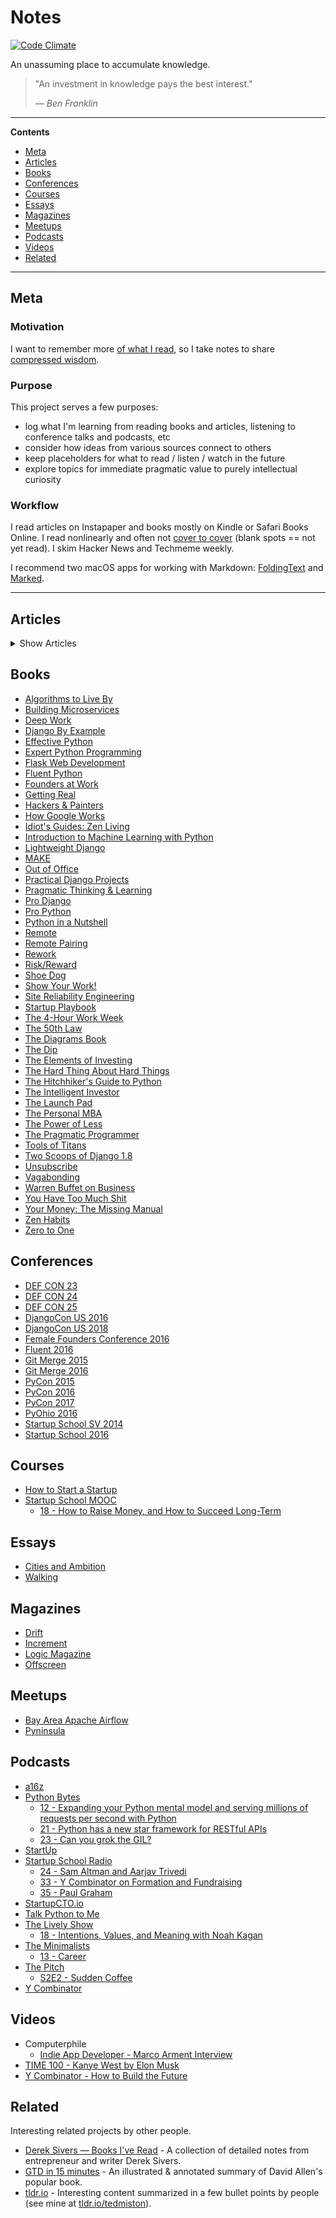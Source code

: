 # Notes

[![Code Climate](https://lima.codeclimate.com/github/tedmiston/notes/badges/gpa.svg)](https://lima.codeclimate.com/github/tedmiston/notes)

An unassuming place to accumulate knowledge.

> "An investment in knowledge pays the best interest."
>
> *&mdash; <cite>Ben Franklin</cite>*

---

**Contents**

- [Meta](#user-content-meta)
- [Articles](#user-content-articles)
- [Books](#user-content-books)
- [Conferences](#user-content-conferences)
- [Courses](#user-content-courses)
- [Essays](#user-content-essays)
- [Magazines](#user-content-magazines)
- [Meetups](#user-content-meetups)
- [Podcasts](#user-content-podcasts)
- [Videos](#user-content-videos)
- [Related](#user-content-related)

---

## Meta

### Motivation

I want to remember more [of what I read](http://austinkleon.com/2016/03/03/how-to-read-more-2/), so I take notes to share [compressed wisdom](https://sivers.org/2do).

### Purpose

This project serves a few purposes:

- log what I'm learning from reading books and articles, listening to conference talks and podcasts, etc
- consider how ideas from various sources connect to others
- keep placeholders for what to read / listen / watch in the future
- explore topics for immediate pragmatic value to purely intellectual curiosity

### Workflow

I read articles on Instapaper and books mostly on Kindle or Safari Books Online.  I read nonlinearly and often not [cover to cover](http://austinkleon.com/2014/10/17/33-thoughts-on-reading/) (blank spots == not yet read).  I skim Hacker News and Techmeme weekly.

I recommend two macOS apps for working with Markdown: [FoldingText](http://www.foldingtext.com/) and [Marked](http://marked2app.com/).

---

## Articles

<details>

<summary>Show Articles</summary>

Most recently read first

- [What Goes Up Must Come Down](/articles/What%20Goes%20Up%20Must%20Come%20Down.md)
- [How to Be Motivated: 4 New Insights From Research](/articles/How%20to%20Be%20Motivated.md)
- [Ruby has been fast enough for 13 years](/articles/Ruby%20has%20been%20fast%20enough%20for%2013%20years.md)
- [Location Wars - Part I: History and the Problem](/articles/Location%20Wars%20-%20Part%20I%20-%20History%20and%20the%20Problem.md)
- [I'm Not Living The Dream](/articles/I'm%20Not%20Living%20The%20Dream.md)
- [Shannon's Method: Overcome Habit Procrastination](/articles/Shannon's%20Method%20-%20Overcome%20Habit%20Procrastination.md)
- [Working from Home and Phatic Communication](/articles/Working%20from%20Home%20and%20Phatic%20Communication.md)
- [The Zen of Limits](/articles/The%20Zen%20of%20Limits.md)
- [Minimalism Isn't Traveling the World with Nothing](/articles/Minimalism%20Isn't%20Traveling%20the%20World%20with%20Nothing.md)
- [Fixing the Inequity of Startup Equity](/articles/Fixing%20the%20Inequity%20of%20Startup%20Equity.md)

</details>

## Books

- [Algorithms to Live By](/books/Algorithms%20to%20Live%20By.md)
- [Building Microservices](/books/Building%20Microservices.md)
- [Deep Work](/books/Deep%20Work.md)
- [Django By Example](/books/Django%20By%20Example.md)
- [Effective Python](/books/Effective%20Python.md)
- [Expert Python Programming](/books/Expert%20Python%20Programming.md)
- [Flask Web Development](/books/Flask%20Web%20Development.md)
- [Fluent Python](/books/Fluent%20Python.md)
- [Founders at Work](/books/Founders%20at%20Work.md)
- [Getting Real](/books/Getting%20Real.md)
- [Hackers & Painters](/books/Hackers%20&%20Painters/Hackers%20&%20Painters.md)
- [How Google Works](/books/How%20Google%20Works.md)
- [Idiot's Guides: Zen Living](/books/Idiot's%20Guides:%20Zen%20Living.md)
- [Introduction to Machine Learning with Python](/books/Introduction%20to%20Machine%20Learning%20with%20Python.md)
- [Lightweight Django](/books/Lightweight%20Django.md)
- [MAKE](/books/MAKE/MAKE.md)
- [Out of Office](/books/Out%20of%20Office.md)
- [Practical Django Projects](/books/Practical%20Django%20Projects.md)
- [Pragmatic Thinking & Learning](/books/Pragmatic%20Thinking%20&%20Learning.md)
- [Pro Django](/books/Pro%20Django.md)
- [Pro Python](/books/Pro%20Python.md)
- [Python in a Nutshell](/books/Python%20in%20a%20Nutshell.md)
- [Remote](/books/Remote.md)
- [Remote Pairing](/books/Remote%20Pairing.md)
- [Rework](/books/Rework.md)
- [Risk/Reward](/books/Risk%20Reward.md)
- [Shoe Dog](/books/Shoe%20Dog.md)
- [Show Your Work!](/books/Show%20Your%20Work!.md)
- [Site Reliability Engineering](/books/Site%20Reliability%20Engineering.md)
- [Startup Playbook](/books/Startup%20Playbook.md)
- [The 4-Hour Work Week](/books/The%204-Hour%20Work%20Week.md)
- [The 50th Law](/books/The%2050th%20Law.md)
- [The Diagrams Book](/books/The%20Diagrams%20Book.md)
- [The Dip](/books/The%20Dip.md)
- [The Elements of Investing](/books/The%20Elements%20of%20Investing.md)
- [The Hard Thing About Hard Things](/books/The%20Hard%20Thing%20About%20Hard%20Things.md)
- [The Hitchhiker's Guide to Python](/books/The%20Hitchhiker's%20Guide%20to%20Python.md)
- [The Intelligent Investor](/books/The%20Intelligent%20Investor.md)
- [The Launch Pad](/books/The%20Launch%20Pad.md)
- [The Personal MBA](/books/The%20Personal%20MBA.md)
- [The Power of Less](/books/The%20Power%20of%20Less.md)
- [The Pragmatic Programmer](/books/The%20Pragmatic%20Programmer.md)
- [Tools of Titans](/books/Tools%20of%20Titans.md)
- [Two Scoops of Django 1.8](/books/Two%20Scoops%20of%20Django.md)
- [Unsubscribe](/books/Unsubscribe.md)
- [Vagabonding](/books/Vagabonding.md)
- [Warren Buffet on Business](/books/Warren%20Buffet%20on%20Business.md)
- [You Have Too Much Shit](/books/You%20Have%20Too%20Much%20Shit.md)
- [Your Money: The Missing Manual](/books/Your%20Money%20-%20The%20Missing%20Manual.md)
- [Zen Habits](/books/Zen%20Habits.md)
- [Zero to One](/books/Zero%20to%20One.md)

## Conferences

- [DEF CON 23](/conferences/DEF%20CON%2023)
- [DEF CON 24](/conferences/DEF%20CON%2024)
- [DEF CON 25](/conferences/DEF%20CON%2025)
- [DjangoCon US 2016](/conferences/DjangoCon%20US%202016)
- [DjangoCon US 2018](/conferences/DjangoCon%20US%202018.md)
- [Female Founders Conference 2016](/conferences/Female%20Founders%20Conference%202016)
- [Fluent 2016](/conferences/Fluent%202016)
- [Git Merge 2015](/conferences/Git%20Merge%202015)
- [Git Merge 2016](/conferences/Git%20Merge%202016)
- [PyCon 2015](/conferences/PyCon%202015)
- [PyCon 2016](/conferences/PyCon%202016)
- [PyCon 2017](/conferences/PyCon%202017/README.md)
- [PyOhio 2016](/conferences/PyOhio%202016)
- [Startup School SV 2014](/conferences/Startup%20School%20SV%202014)
- [Startup School 2016](/conferences/Startup%20School%202016)

## Courses

- [How to Start a Startup](/courses/How%20to%20Start%20a%20Startup)
- [Startup School MOOC](/courses/Startup%20School%20MOOC/README.md)
  - [18 - How to Raise Money, and How to Succeed Long-Term](/courses/Startup%20School%20MOOC/18.md)

## Essays

- [Cities and Ambition](/essays/Cities%20and%20Ambition.md)
- [Walking](/essays/Walking.md)

## Magazines

- [Drift](/magazines/Drift)
- [Increment](/magazines/Increment.md)
- [Logic Magazine](/magazines/Logic.md)
- [Offscreen](/magazines/Offscreen)

## Meetups

- [Bay Area Apache Airflow](/meetups/Bay%20Area%20Apache%20Airflow.md)
- [Pyninsula](/meetups/Pyninsula.md)

## Podcasts

- [a16z](/podcasts/a16z/README.md)
- [Python Bytes](/podcasts/Python%20Bytes/README.md)
  - [12 - Expanding your Python mental model and serving millions of requests per second with Python](/podcasts/Python%20Bytes/12.md)
  - [21 - Python has a new star framework for RESTful APIs](/podcasts/Python%20Bytes/21.md)
  - [23 - Can you grok the GIL?](/podcasts/Python%20Bytes/23.md)
- [StartUp](/podcasts/StartUp/README.md)
- [Startup School Radio](/podcasts/Startup%20School%20Radio/README.md)
  - [24 - Sam Altman and Aarjav Trivedi](/podcasts/Startup%20School%20Radio/24.md)
  - [33 - Y Combinator on Formation and Fundraising](/podcasts/Startup%20School%20Radio/33.md)
  - [35 - Paul Graham](/podcasts/Startup%20School%20Radio/35.md)
- [StartupCTO.io](/podcasts/StartupCTO.io/README.md)
- [Talk Python to Me](/podcasts/Talk%20Python%20to%20Me/README.md)
- [The Lively Show](/podcasts/The%20Lively%20Show/README.md)
  - [18 - Intentions, Values, and Meaning with Noah Kagan](/podcasts/The%20Lively%20Show/18.md)
- [The Minimalists](/podcasts/The%20Minimalists/README.md)
  - [13 - Career](/podcasts/The%20Minimalists/13.md)
- [The Pitch](/podcasts/The%20Pitch/README.md)
  - [S2E2 - Sudden Coffee](/podcasts/The%20Pitch/S2E2.md)
- [Y Combinator](/podcasts/Y%20Combinator/README.md)

## Videos

- Computerphile
  - [Indie App Developer - Marco Arment Interview](/videos/Computerphile/Indie%20App%20Developer%20-%20Marco%20Arment%20Interview.md)
- [TIME 100 - Kanye West by Elon Musk](/videos/TIME%20100/Kanye%20West.md)
- [Y Combinator - How to Build the Future](/videos/How%20to%20Build%20the%20Future/README.md)

## Related

Interesting related projects by other people.

- [Derek Sivers — Books I've Read](https://sivers.org/book) - A collection of detailed notes from entrepreneur and writer Derek Sivers.
- [GTD in 15 minutes](https://hamberg.no/gtd/) - An illustrated & annotated summary of David Allen's popular book.
- [tldr.io](http://tldr.io) - Interesting content summarized in a few bullet points by people (see mine at [tldr.io/tedmiston](http://tldr.io/tedmiston)).

